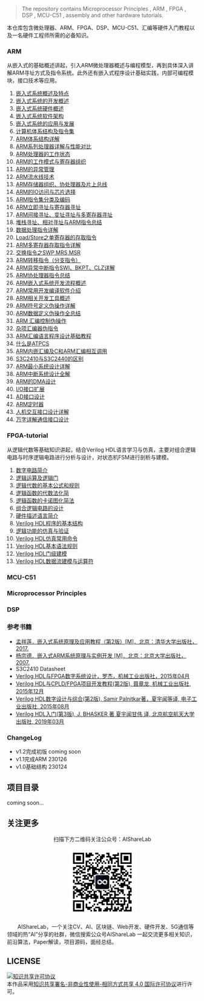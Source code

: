 > The repository contains Microprocessor Principles , ARM , FPGA , DSP , MCU-C51 , assembly and other hardware tutorials.

本仓库包含微处理器、ARM、FPGA、DSP、MCU-C51、汇编等硬件入门教程以及一名硬件工程师所需的必备知识。

### ARM

从嵌入式的基础概述讲起，引入ARM微处理器概述与编程模型，再到具体深入讲解ARM寻址方式及指令系统。此外还有嵌入式程序设计基础实践，内部可编程模块，接口技术等应用。

1. [嵌入式系统概述及特点](https://github.com/timerring/hardware-tutorial/blob/main/ARM-tutorial/A1%20-%20Embedded%20system%20overview%20and%20characteristics.md)
2. [嵌入式系统的开发概述](https://github.com/timerring/hardware-tutorial/blob/main/ARM-tutorial/A2%20-%20Overview%20of%20Embedded%20System%20Development.md)
3. [嵌入式系统硬件概述](https://github.com/timerring/hardware-tutorial/blob/main/ARM-tutorial/A3%20-%20Embedded%20Systems%20Hardware%20Overview.md)
4. [嵌入式系统软件架构](https://github.com/timerring/hardware-tutorial/blob/main/ARM-tutorial/A4%20-%20Embedded%20System%20Software%20Architecture.md)
5. [嵌入式系统的应用与发展](https://github.com/timerring/hardware-tutorial/blob/main/ARM-tutorial/A5%20-%20Application%20and%20Development%20of%20Embedded%20System.md)
6. [计算机体系结构及指令集](https://github.com/timerring/hardware-tutorial/blob/main/ARM-tutorial/A6%20-%20Computer%20Architecture%20and%20Instruction%20Set.md)
7. [ARM体系结构详解](https://github.com/timerring/hardware-tutorial/blob/main/ARM-tutorial/A7%20-%20Detailed%20explanation%20of%20ARM%20architecture.md)
8. [ARM系列处理器详解与性能对比](https://github.com/timerring/hardware-tutorial/blob/main/ARM-tutorial/A8%20-%20Detailed%20explanation%20and%20performance%20comparison%20of%20ARM%20series%20processors.md)
9. [ARM处理器的工作状态](https://github.com/timerring/hardware-tutorial/blob/main/ARM-tutorial/A9%20-%20Working%20status%20of%20ARM%20processor.md)
10. [ARM的工作模式与寄存器组织](https://github.com/timerring/hardware-tutorial/blob/main/ARM-tutorial/A10%20-%20ARM%20working%20mode%20and%20register%20organization.md)
11. [ARM的异常管理](https://github.com/timerring/hardware-tutorial/blob/main/ARM-tutorial/A11%20-%20Exception%20management%20for%20ARM.md)
12. [ARM流水线技术](https://github.com/timerring/hardware-tutorial/blob/main/ARM-tutorial/A12%20-%20ARM%20pipeline%20technology.md)
13. [ARM存储器组织、协处理器及片上总线](https://github.com/timerring/hardware-tutorial/blob/main/ARM-tutorial/A13%20-%20ARM%20memory%20organization%2C%20coprocessor%20and%20on-chip%20bus.md)
14. [ARM的IO访问与芯片选择](https://github.com/timerring/hardware-tutorial/blob/main/ARM-tutorial/A14%20-%20ARM%20IO%20access%20and%20chip%20selection.md)
15. [ARM指令集分类及编码](https://github.com/timerring/hardware-tutorial/blob/main/ARM-tutorial/A15%20-%20ARM%20instruction%20set%20classification%20and%20encoding.md)
16. [ARM立即寻址与寄存器寻址](https://github.com/timerring/hardware-tutorial/blob/main/ARM-tutorial/A16%20-%20ARM%20immediate%20addressing%20and%20register%20addressing.md)
17. [ARM间接寻址、变址寻址与多寄存器寻址](https://github.com/timerring/hardware-tutorial/blob/main/ARM-tutorial/A17%20-%20ARM%20indirect%20addressing%2C%20indexed%20addressing%20and%20multiple%20register%20addressing.md)
18. [堆栈寻址、相对寻址与ARM指令总结](https://github.com/timerring/hardware-tutorial/blob/main/ARM-tutorial/A18%20-%20ARM%20stack%20addressing%2C%20relative%20addressing%20and%20ARM%20instructions.md)
19. [数据处理指令详解](https://github.com/timerring/hardware-tutorial/blob/main/ARM-tutorial/A19%20-%20Detailed%20Data%20Processing%20Instructions.md)
20. [Load/Store之单寄存器的存取指令](https://github.com/timerring/hardware-tutorial/blob/main/ARM-tutorial/A20%20-%20Load%20and%20Store%20single%20register%20access%20instruction.md)
21. [ARM多寄存器存取指令详解](https://github.com/timerring/hardware-tutorial/blob/main/ARM-tutorial/A21%20-%20Detailed%20explanation%20of%20ARM%20multi-register%20access%20instructions.md)
22. [交换指令之SWP,MRS,MSR](https://github.com/timerring/hardware-tutorial/blob/main/ARM-tutorial/A22%20-%20SWP%2C%20MRS%2C%20MSR%20of%20exchange%20instruction.md)
23. [ARM转移指令（分支指令）](https://github.com/timerring/hardware-tutorial/blob/main/ARM-tutorial/A23%20-%20ARM%20transfer%20instruction%20(branch%20instruction).md)
24. [ARM异常中断指令SWI、BKPT、CLZ详解](https://github.com/timerring/hardware-tutorial/blob/main/ARM-tutorial/A24%20-%20Detailed%20Explanation%20of%20ARM%20Abnormal%20Interrupt%20Instructions%20SWI%2C%20BKPT%2C%20CLZ.md)
25. [ARM协处理器指令总结](https://github.com/timerring/hardware-tutorial/blob/main/ARM-tutorial/A25%20-%20Summary%20of%20ARM%20coprocessor%20instructions.md)
26. [ARM嵌入式系统开发流程概述](https://github.com/timerring/hardware-tutorial/blob/main/ARM-tutorial/A26%20-%20Overview%20of%20ARM%20Embedded%20System%20Development%20Process.md)
27. [ARM常用开发编译软件介绍](https://github.com/timerring/hardware-tutorial/blob/main/ARM-tutorial/A27%20-%20ARM%20common%20development%20and%20compilation%20software%20introduction.md)
28. [ARM相关开发工具概述](https://github.com/timerring/hardware-tutorial/blob/main/ARM-tutorial/A28%20-%20Overview%20of%20ARM-related%20development%20tools.md)
29. [ARM符号定义伪操作详解](https://github.com/timerring/hardware-tutorial/blob/main/ARM-tutorial/A29%20-%20Detailed%20explanation%20of%20ARM%20symbol%20definition%20pseudo-operation.md)
30. [ARM数据定义伪操作全总结](https://github.com/timerring/hardware-tutorial/blob/main/ARM-tutorial/A30%20-%20ARM%20data%20definition%20pseudo-operation%20full%20summary.md)
31. [ARM 汇编控制伪操作](https://github.com/timerring/hardware-tutorial/blob/main/ARM-tutorial/A31%20-%20ARM%20assembler%20control%20pseudo-ops.md)
32. [杂项汇编器伪指令](https://github.com/timerring/hardware-tutorial/blob/main/ARM-tutorial/A32%20-%20Miscellaneous%20assembler%20directives.md)
33. [ARM汇编语言程序设计基础教程](https://github.com/timerring/hardware-tutorial/blob/main/ARM-tutorial/A33%20-%20ARM%20assembly%20language%20programming%20basic%20course.md)
34. [什么是ATPCS](https://github.com/timerring/hardware-tutorial/blob/main/ARM-tutorial/A34%20-%20What%20is%20ATPCS.md)
35. [ARM内嵌汇编及C和ARM汇编相互调用](https://github.com/timerring/hardware-tutorial/blob/main/ARM-tutorial/A35%20-%20ARM%20embedded%20assembly%20and%20mutual%20call%20between%20C%20and%20ARM%20assembly.md)
36. [S3C2410与S3C2440的区别](https://github.com/timerring/hardware-tutorial/blob/main/ARM-tutorial/A36%20-%20The%20difference%20between%20S3C2410%20and%20S3C2440.md)
37. [ARM最小系统设计详解](https://github.com/timerring/hardware-tutorial/blob/main/ARM-tutorial/A37%20-%20Detailed%20ARM%20minimum%20system%20design.md)
38. [ARM中断系统设计全解](https://github.com/timerring/hardware-tutorial/blob/main/ARM-tutorial/A38%20-%20ARM%20interrupt%20system%20design%20solution.md)
39. [ARM的DMA设计](https://github.com/timerring/hardware-tutorial/blob/main/ARM-tutorial/A39%20-%20ARM%20DMA%20design.md)
40. [I/O接口扩展](https://github.com/timerring/hardware-tutorial/blob/main/ARM-tutorial/A40%20-%20IO%20interface%20expansion.md)
41. [AD接口设计](https://github.com/timerring/hardware-tutorial/blob/main/ARM-tutorial/A41%20-%20AD%20interface%20design.md)
42. [ARM定时器](https://github.com/timerring/hardware-tutorial/blob/main/ARM-tutorial/A42%20-%20ARM%20timer.md)
43. [人机交互接口设计详解](https://github.com/timerring/hardware-tutorial/blob/main/ARM-tutorial/A43%20-%20Detailed%20explanation%20of%20human-computer%20interaction%20interface%20design.md)
44. [万字详解通信接口设计](https://github.com/timerring/hardware-tutorial/blob/main/ARM-tutorial/A44%20-%20Communication%20interface%20design.md)



### FPGA-tutorial

从逻辑代数等基础知识讲起，结合Verilog HDL语言学习与仿真，主要对组合逻辑电路与时序逻辑电路进行分析与设计，对状态机FSM进行剖析与建模。

1. [数字电路简介](https://github.com/timerring/hardware-tutorial/blob/main/FPGA-tutorial/F1%20-%20Introduction%20to%20Digital%20Circuits.md)
2. [逻辑运算及逻辑门](https://github.com/timerring/hardware-tutorial/blob/main/FPGA-tutorial/F2%20-%20Logic%20Operations%20and%20Logic%20Gates.md)
3. [逻辑代数的基本公式和规则](https://github.com/timerring/hardware-tutorial/blob/main/FPGA-tutorial/F3%20-%20Basic%20Formulas%20and%20Rules%20of%20Logical%20Algebra.md)
4. [逻辑函数的代数法化简](https://github.com/timerring/hardware-tutorial/blob/main/FPGA-tutorial/F4%20-%20Algebraic%20Simplification%20of%20Logical%20Functions.md)
5. [逻辑函数的卡诺图化简法](https://github.com/timerring/hardware-tutorial/blob/main/FPGA-tutorial/F5%20-%20Karnaugh%20Map%20Simplification%20Method%20of%20Logic%20Function.md)
6. [组合逻辑电路的设计](https://github.com/timerring/hardware-tutorial/blob/main/FPGA-tutorial/F6%20-%20Design%20of%20Combinational%20Logic%20Circuits.md)
7. [硬件描述语言简介](https://github.com/timerring/hardware-tutorial/blob/main/FPGA-tutorial/F7%20-%20Introduction%20to%20Hardware%20Description%20Languages.md)
8. [Verilog HDL程序的基本结构](https://github.com/timerring/hardware-tutorial/blob/main/FPGA-tutorial/F8%20-%20Basic%20Structure%20of%20Verilog%20HDL%20Program.md)
9. [逻辑功能的仿真与验证](https://github.com/timerring/hardware-tutorial/blob/main/FPGA-tutorial/F9%20-%20Simulation%20and%20Verification%20of%20Logic%20Functions.md)
10. [Verilog HDL仿真常用命令](https://github.com/timerring/hardware-tutorial/blob/main/FPGA-tutorial/F10%20-%20Common%20Commands%20for%20Verilog%20HDL%20Simulation.md)
11. [Verilog HDL基本语法规则](https://github.com/timerring/hardware-tutorial/blob/main/FPGA-tutorial/F11%20-%20Verilog%20HDL%20Basic%20Grammar%20Rules.md)
12. [Verilog HDL门级建模](https://github.com/timerring/hardware-tutorial/blob/main/FPGA-tutorial/F12%20-%20Verilog%20HDL%20Gate-level%20Modeling.md)
11. [Verilog HDL数据流建模与运算符](https://github.com/timerring/hardware-tutorial/blob/main/FPGA-tutorial/F13%20-%20Verilog%20HDL%20Data%20Flow%20Modeling%20and%20Operators.md)

### MCU-C51



### Microprocessor Principles



### DSP



### 参考书籍

+ [孟祥莲．嵌入式系统原理及应用教程（第2版）[M]．北京：清华大学出版社，2017.](https://github.com/timerring/hardware-tutorial/blob/main/reference/Embedded%20System%20Principles%20and%20Application%20Tutorial.pdf)
+ [杨宗德．嵌入式ARM系统原理与实例开发 [M]．北京：北京大学出版社，2007.](https://github.com/timerring/hardware-tutorial/blob/main/reference/Embedded%20ARM%20System%20Principle%20and%20Example%20Development.pdf)
+ S3C2410 Datasheet
+ [Verilog HDL与FPGA数字系统设计，罗杰，机械工业出版社，2015年04月](https://github.com/timerring/hardware-tutorial/blob/main/reference/VERILOG%20HDL%20and%20FPGA%20Digital%20System%20Design.pdf)
+ [Verilog HDL与CPLD/FPGA项目开发教程(第2版), 聂章龙, 机械工业出版社, 2015年12月](https://github.com/timerring/hardware-tutorial/blob/main/reference/Verilog%20HDL%20and%20CPLDFPGA%20Project%20Development%20Tutorial.pdf)
+ [Verilog HDL数字设计与综合(第2版), Samir Palnitkar著，夏宇闻等译, 电子工业出版社, 2015年08月](https://github.com/timerring/hardware-tutorial/blob/main/reference/Verilog%20HDL%20Digital%20Design%20and%20Synthesis.pdf)
+ [Verilog HDL入门(第3版), J. BHASKER 著 夏宇闻甘伟 译, 北京航空航天大学出版社, 2019年03月](https://github.com/timerring/hardware-tutorial/blob/main/reference/Getting%20Started%20with%20Verilog%20HDL.pdf)

### ChangeLog

- v1.2完成初版 coming soon
- v1.1完成ARM 230126
- v1.0基础结构 230124

## 项目目录

coming soon...

## 关注更多

<div align=center>
<p>扫描下方二维码关注公众号：AIShareLab</p>
<img src="resources/qrcode.jpg" width = "180" height = "180">
</div>

&emsp;&emsp;AIShareLab，一个关注CV、AI、区块链、Web开发、硬件开发、5G通信等领域的热“AI”分享的社群，微信搜索公众号AIShareLab 一起交流更多相关知识，前沿算法，Paper解读，项目源码，面经总结。﻿


## LICENSE
<a rel="license" href="http://creativecommons.org/licenses/by-nc-sa/4.0/"><img alt="知识共享许可协议" style="border-width:0" src="https://img.shields.io/badge/license-CC%20BY--NC--SA%204.0-lightgrey" /></a><br />本作品采用<a rel="license" href="http://creativecommons.org/licenses/by-nc-sa/4.0/">知识共享署名-非商业性使用-相同方式共享 4.0 国际许可协议</a>进行许可。
